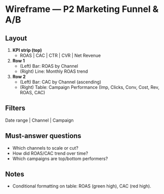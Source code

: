 # Wireframe — P2 Marketing Funnel & A/B

## Layout

1. **KPI strip (top)**
   - ROAS | CAC | CTR | CVR | Net Revenue
2. **Row 1**
   - (Left) Bar: ROAS by Channel
   - (Right) Line: Monthly ROAS trend
3. **Row 2**
   - (Left) Bar: CAC by Channel (ascending)
   - (Right) Table: Campaign Performance (Imp, Clicks, Conv, Cost, Rev, ROAS, CAC)

## Filters

Date range | Channel | Campaign

## Must-answer questions

- Which channels to scale or cut?
- How did ROAS/CAC trend over time?
- Which campaigns are top/bottom performers?

## Notes

- Conditional formatting on table: ROAS (green high), CAC (red high).
